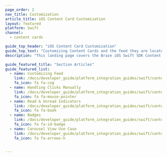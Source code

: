 ```yaml
---
page_order: 2
nav_title: Customization
article_title: iOS Content Card Customization
layout: featured
platform: Swift
channel:
  - content cards

guide_top_header: "iOS Content Card Customization"
guide_top_text: "Customizing Content Cards and the feed they are located in must be done during the integration process. Before customizing, developers should work with their marketing team to determine what customization approach works best for your brand needs. At Braze, we highlight three approaches to customization based on the associated level of effort and flexibility provided: crawl, walk, or run. Learn more about these <a href='/docs/user_guide/message_building_by_channel/content_cards/customize/#customization-approaches'>customization approaches</a> in our user guide."
description: "This landing page covers the Braze iOS Swift SDK Content Card customization options."

guide_featured_title: "Section Articles"
guide_featured_list:
  - name: Customizing Feed
    link: /docs/developer_guide/platform_integration_guides/swift/content_cards/customization/customizing_feed/
    fa_icon: fa fa-cog
  - name: Handling Clicks Manually
    link: /docs/developer_guide/platform_integration_guides/swift/content_cards/customization/handling_clicks_manually/
    fa_icon: fa fa-mouse-pointer
  - name: Read & Unread Indicators
    link: /docs/developer_guide/platform_integration_guides/swift/content_cards/customization/read_unread_indicators/
    fa_icon: fa fa-book
  - name: Badges
    link: /docs/developer_guide/platform_integration_guides/swift/content_cards/customization/badges/
    fa_icon: fa fa-id-badge
  - name: Carousel View Use Case
    link: /docs/developer_guide/platform_integration_guides/swift/content_cards/customization/carousel_view/
    fa_icon: fa fa-arrows-h


---
```

<br><br>